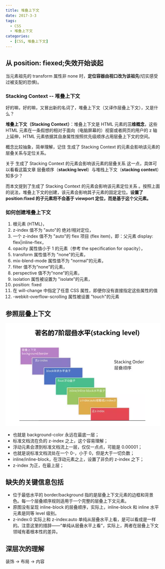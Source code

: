 ```yaml
---
title: 堆叠上下文
date: 2017-3-3
tags:
  - CSS
  - 堆叠上下文
categories:
  - [CSS, 堆叠上下文]
---
```


## 从 position: fiexed;失效开始谈起

当元素祖先的 transform 属性非 none 时，**定位容器由视口改为该祖先**(切实感受过被支配的恐惧)。

### Stacking Context -- 堆叠上下文

好的嘛，好的嘛，又冒出新的名词了，堆叠上下文（又译作层叠上下文），又是什么？

**堆叠上下文（Stacking Context）**：堆叠上下文是 HTML 元素的**三维概念**，这些 HTML 元素在一条假想的相对于面向（电脑屏幕的）视窗或者网页的用户的 z 轴上延伸，HTML 元素依据其自身属性按照优先级顺序占用层叠上下文的空间。

概念比较抽象，简单理解，记住 生成了 Stacking Context 的元素会影响该元素的层叠关系与定位关系。

关于 生成了 Stacking Context 的元素会影响该元素的层叠关系 这一点，具体可以看看这篇文章 层叠顺序（**stacking level**）与堆栈上下文（**stacking context**）知多少？

而本文提到了生成了 Stacking Context 的元素会影响该元素定位关系 。按照上面的说法，堆叠上下文的创建，该元素会影响其子元素的固定定位。**设置了 position:fixed 的子元素将不会基于 viewport 定位，而是基于这个父元素。**

### 如何创建堆叠上下文

1. 根元素 (HTML)，
2. z-index 值不为 "auto"的 绝对/相对定位，
3. 一个 z-index 值不为 "auto"的 flex 项目 (flex item)，即：父元素 display: flex|inline-flex，
4. opacity 属性值小于 1 的元素（参考 the specification for opacity），
5. transform 属性值不为 "none"的元素，
6. mix-blend-mode 属性值不为 "normal"的元素，
7. filter 值不为“none”的元素，
8. perspective 值不为“none”的元素，
9. isolation 属性被设置为 "isolate"的元素，
10. position: fixed
11. 在 will-change 中指定了任意 CSS 属性，即便你没有直接指定这些属性的值
12. -webkit-overflow-scrolling 属性被设置 "touch"的元素

## 参照层叠上下文

![经典的7阶层叠水平](./imgs/经典的7阶层叠水平.png)

- 也就是 background-color 永远在最底一层；
- 标准文档流在负的 z-index 之上，这个容易理解；
- 浮动元素会漂到标准文档流上一层，仅仅一点点，可能是 0.00001；
- 也就是说标准文档流处在一个 0-，小于 0，但是大于一切负数；
- inline/inline-block，在浮动元素之上，设置了非负的 z-index 之下；
- z-index 为正，在最上层；

## 缺失的关键信息包括

- 位于最低水平的 border/background 指的是层叠上下文元素的边框和背景色。每一个层叠顺序规则适用于一个完整的层叠上下文元素。
- 原图没有呈现 inline-block 的层叠顺序，实际上，inline-block 和 inline 水平元素是同等 level 级别。
- z-index:0 实际上和 z-index:auto 单纯从层叠水平上看，是可以看成是一样的。注意这里的措辞——“单纯从层叠水平上看”，实际上，两者在层叠上下文领域有着根本性的差异。

## 深层次的理解

装饰 -> 布局 -> 内容
